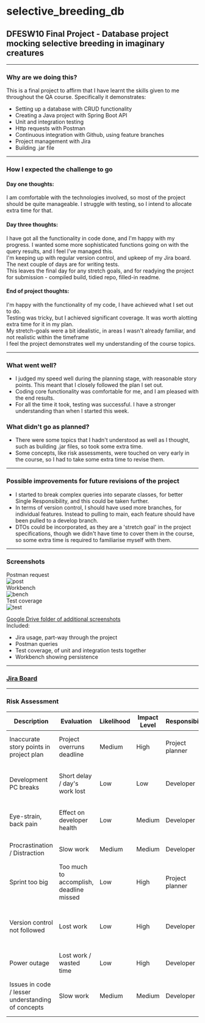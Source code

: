 # selective_breeding_db
## DFESW10 Final Project - Database project mocking selective breeding in imaginary creatures
-----------------------------------------------------------------------------------------------
### Why are we doing this?

This is a final project to affirm that I have learnt the skills given to me throughout the QA course. Specifically it demonstrates:
- Setting up a database with CRUD functionality
- Creating a Java project with Spring Boot API
- Unit and integration testing
- Http requests with Postman
- Continuous integration with Github, using feature branches
- Project management with Jira
- Building .jar file
-----------------------------------------------------------------------------------------------
### How I expected the challenge to go
#### Day one thoughts:
I am comfortable with the technologies involved, so most of the project should be quite manageable. I struggle with testing, so I intend to allocate extra time for that.<br>
#### Day three thoughts:
I have got all the functionality in code done, and I'm happy with my progress. I wanted some more sophisticated functions going on with the query results, and I feel I've managed this.<br>
I'm keeping up with regular version control, and upkeep of my Jira board.<br>
The next couple of days are for writing tests.<br>
This leaves the final day for any stretch goals, and for readying the project for submission - compiled build, tidied repo, filled-in readme.<br>
#### End of project thoughts:
I'm happy with the functionality of my code, I have achieved what I set out to do.<br>
Testing was tricky, but I achieved significant coverage. It was worth alotting extra time for it in my plan.<br>
My stretch-goals were a bit idealistic, in areas I wasn't already familiar, and not realistic within the timeframe<br>
I feel the project demonstrates well my understanding of the course topics.<br>

-----------------------------------------------------------------------------------------------
### What went well?
 - I judged my speed well during the planning stage, with reasonable story points. This meant that I closely followed the plan I set out.
 - Coding core functionality was comfortable for me, and I am pleased with the end results.
 - For all the time it took, testing was successful. I have a stronger understanding than when I started this week.
### What didn't go as planned?
 - There were some topics that I hadn't understood as well as I thought, such as building .jar files, so took some extra time.
 - Some concepts, like risk assessments, were touched on very early in the course, so I had to take some extra time to revise them.
 -----------------------------------------------------------------------------------------------
### Possible improvements for future revisions of the project
 - I started to break complex queries into separate classes, for better Single Responsibility, and this could be taken further.
 - In terms of version control, I should have used more branches, for individual features. Instead to pulling to main, each feature should have been pulled to a develop branch.
 - DTOs could be incorporated, as they are a 'stretch goal' in the project specifications, though we didn't have time to cover them in the course, so some extra time is required to familiarise myself with them.

-----------------------------------------------------------------------------------------------
### Screenshots
Postman request<br>
![post](https://i.imgur.com/GSyvjvn.png)<br>
Workbench<br>
![bench](https://i.imgur.com/6CkTB0q.png)<br>
Test coverage<br>
![test](https://i.imgur.com/uXsJ2YQ.png)<br>

[Google Drive folder of additional screenshots](https://drive.google.com/drive/folders/1tdwfow1zg0aZ0IRv9v6Lu3jhbpKdzJre?usp=sharing)<br>
Included:
 - Jira usage, part-way through the project
 - Postman queries
 - Test coverage, of unit and integration tests together
 - Workbench showing persistence

-----------------------------------------------------------------------------------------------
### [Jira Board](https://wsmithqa.atlassian.net/jira/software/projects/SBD/boards/2)

-----------------------------------------------------------------------------------------------
### Risk Assessment
| Description | Evaluation | Likelihood | Impact Level | Responsibility | Response | Control Measures |
| ----------- | ---------- | ---------- | ------------ | -------------- | -------- | ---------------- |
| Inaccurate story points in project plan | Project overruns deadline | Medium | High | Project planner | Re-evaluate project priorities | Revise story points at regular intervals |
| Development PC breaks | Short delay / day's work lost | Low | Low | Developer | Switch to new device | Have alternative device in ready (laptop) |
| Eye-strain, back pain | Effect on developer health | Low | Medium | Developer | Reduce workload | Take regular short breaks |
| Procrastination / Distraction | Slow work | Medium | Medium | Developer | Change work environment | Reduce distractions |
| Sprint too big | Too much to accomplish, deadline missed | Low | High | Project planner | Remove tasks from sprint | Keep scope reasonable |
| Version control not followed | Lost work | Low | High | Developer | Re-do work | Push to feature branch with every change or Jira task |
| Power outage | Lost work / wasted time | Low | High | Developer | Find a temporary work space | Acceptance - out of our control |
| Issues in code / lesser understanding of concepts | Slow work | Medium | Medium | Developer | Seek advice from instructor / colleagues | Set reasonable targets in planning stage |

